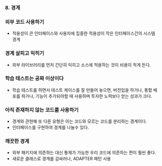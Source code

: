 ### 8. 경계

### 외부 코드 사용하기
- 적용성이 큰 인터페이스와 사용자에 집중한 적용성이 작은 인터페이스간의 시스템 경계

### 경계 살피고 익히기
- 외부 라이브러리를 먼저 간단히 익히고 소스에 적용하는 것이 비용이 적게 든다.

### 학습 테스트는 공짜 이상이다
-  학습 테스트를 하면서 테스트 케이스를 잘 만들어 놓으면, 버전업을 하거나, 통합 배포를 하거나, 기능이 추가되야할 때 사용하며 투자한 노력보다 얻는 성과가 크다.

### 아직 존재하지 않는 코드를 사용하기
- 경계와 관현해 또 다른 유형은 아는 코드와 모르는 코드를 분리하는 경계이다.
- 인터페이스를 구현하여 경계를 나눌수 있다.

### 깨끗한 경계
- 외부 패키지에 의존하는 대신 통제가 가능한 우리 코드에 의존하는 편이 훨씬 좋다.
- 새로운 클래스로 경계를 감싸러나, ADAPTER 패턴 사용